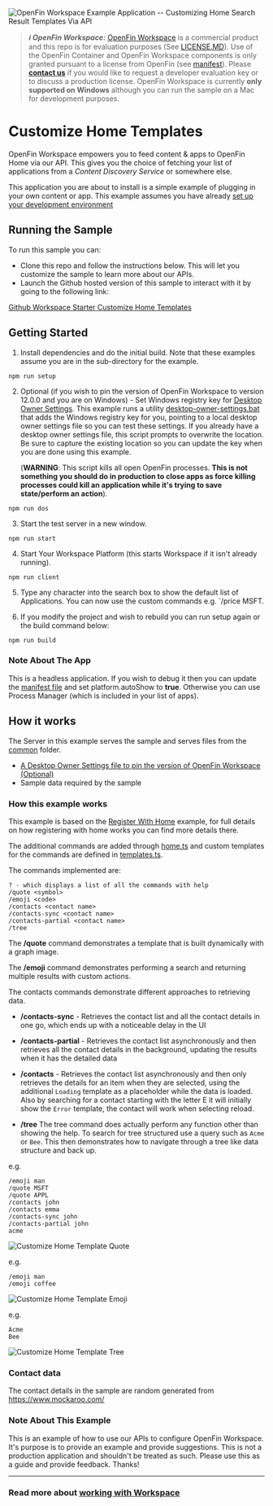 ![OpenFin Workspace Example Application -- Customizing Home Search Result Templates Via API](../../assets/OpenFin-Workspace-Starter.png)

> **_:information_source: OpenFin Workspace:_** [OpenFin Workspace](https://www.openfin.co/workspace/) is a commercial product and this repo is for evaluation purposes (See [LICENSE.MD](LICENSE.MD)). Use of the OpenFin Container and OpenFin Workspace components is only granted pursuant to a license from OpenFin (see [manifest](public/manifest.fin.json)). Please [**contact us**](https://www.openfin.co/workspace/poc/) if you would like to request a developer evaluation key or to discuss a production license.
> OpenFin Workspace is currently **only supported on Windows** although you can run the sample on a Mac for development purposes.

# Customize Home Templates

OpenFin Workspace empowers you to feed content & apps to OpenFin Home via our API. This gives you the choice of fetching your list of applications from a _Content Discovery Service_ or somewhere else.

This application you are about to install is a simple example of plugging in your own content or app. This example assumes you have already [set up your development environment](https://developers.openfin.co/of-docs/docs/set-up-your-dev-environment)

## Running the Sample

To run this sample you can:

- Clone this repo and follow the instructions below. This will let you customize the sample to learn more about our APIs.
- Launch the Github hosted version of this sample to interact with it by going to the following link:

[Github Workspace Starter Customize Home Templates](https://start.openfin.co/?manifest=https%3A%2F%2Fbuilt-on-openfin.github.io%2Fworkspace-starter%2Fworkspace%2Fv12.0.0%2Fcustomize-home-templates%2Fmanifest.fin.json)

## Getting Started

1. Install dependencies and do the initial build. Note that these examples assume you are in the sub-directory for the example.

```shell
npm run setup
```

2. Optional (if you wish to pin the version of OpenFin Workspace to version 12.0.0 and you are on Windows) - Set Windows registry key for [Desktop Owner Settings](https://developers.openfin.co/docs/desktop-owner-settings).
   This example runs a utility [desktop-owner-settings.bat](../common/desktop-owner-settings.bat) that adds the Windows registry key for you, pointing to a local desktop owner
   settings file so you can test these settings. If you already have a desktop owner settings file, this script prompts to overwrite the location. Be sure to capture the existing location so you can update the key when you are done using this example.

   (**WARNING**: This script kills all open OpenFin processes. **This is not something you should do in production to close apps as force killing processes could kill an application while it's trying to save state/perform an action**).

```shell
npm run dos
```

3. Start the test server in a new window.

```shell
npm run start
```

4. Start Your Workspace Platform (this starts Workspace if it isn't already running).

```shell
npm run client
```

5. Type any character into the search box to show the default list of Applications.
   You can now use the custom commands e.g. `/price MSFT.

6. If you modify the project and wish to rebuild you can run setup again or the build command below:

```shell
npm run build
```

### Note About The App

This is a headless application. If you wish to debug it then you can update the [manifest file](public/manifest.fin.json) and set platform.autoShow to **true**. Otherwise you can use Process Manager (which is included in your list of apps).

## How it works

The Server in this example serves the sample and serves files from the [common](../common/) folder.

- [A Desktop Owner Settings file to pin the version of OpenFin Workspace (Optional)](../common/public/dos.json)
- Sample data required by the sample

### How this example works

This example is based on the [Register With Home](../register-with-home/) example, for full details on how registering with home works you can find more details there.

The additional commands are added through [home.ts](client/src/home.ts) and custom templates for the commands are defined in [templates.ts](client/src/templates.ts).

The commands implemented are:

```shell
? - which displays a list of all the commands with help
/quote <symbol>
/emoji <code>
/contacts <contact name>
/contacts-sync <contact name>
/contacts-partial <contact name>
/tree
```

The **/quote** command demonstrates a template that is built dynamically with a graph image.

The **/emoji** command demonstrates performing a search and returning multiple results with custom actions.

The contacts commands demonstrate different approaches to retrieving data.

- **/contacts-sync** - Retrieves the contact list and all the contact details in one go, which ends up with a noticeable delay in the UI
- **/contacts-partial** - Retrieves the contact list asynchronously and then retrieves all the contact details in the background, updating the results when it has the detailed data
- **/contacts** - Retrieves the contact list asynchronously and then only retrieves the details for an item when they are selected, using the additional `Loading` template as a placeholder while the data is loaded. Also by searching for a contact starting with the letter E it will initially show the `Error` template, the contact will work when selecting reload.

- **/tree** The tree command does actually perform any function other than showing the help. To search for tree structured use a query such as `Acme` or `Bee`. This then demonstrates how to navigate through a tree like data structure and back up.

e.g.

```shell
/emoji man
/quote MSFT
/quote APPL
/contacts john
/contacts emma
/contacts-sync john
/contacts-partial john
acme
```

![Customize Home Template Quote](customize-home-templates-quote.gif)

e.g.

```shell
/emoji man
/emoji coffee
```

![Customize Home Template Emoji](customize-home-templates-emoji.gif)

e.g.

```shell
Acme
Bee
```

![Customize Home Template Tree](customize-home-templates-tree.gif)

### Contact data

The contact details in the sample are random generated from <https://www.mockaroo.com/>

### Note About This Example

This is an example of how to use our APIs to configure OpenFin Workspace. It's purpose is to provide an example and provide suggestions. This is not a production application and shouldn't be treated as such. Please use this as a guide and provide feedback. Thanks!

---

### Read more about [working with Workspace](https://developers.openfin.co/of-docs/docs/overview-of-workspace)

